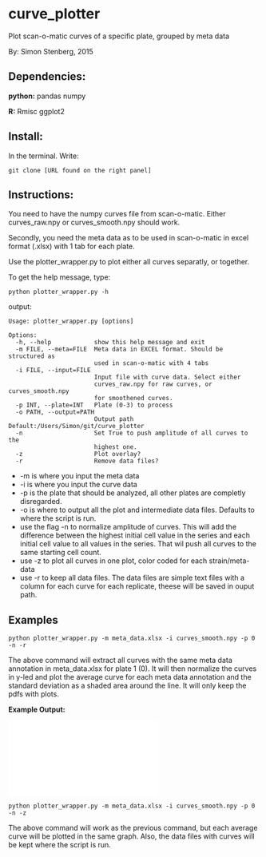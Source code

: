 # curve_plotter

Plot scan-o-matic curves of a specific plate, grouped by meta data

By: Simon Stenberg, 2015

## Dependencies:

__python:__
pandas
numpy

__R:__
Rmisc
ggplot2

## Install:

In the terminal. Write:

	git clone [URL found on the right panel]


## Instructions:

You need to have the numpy curves file from scan-o-matic. Either curves_raw.npy or curves_smooth.npy should work.

Secondly, you need the meta data as to be used in scan-o-matic in excel format (.xlsx) with 1 tab for each plate.

Use the plotter_wrapper.py to plot either all curves separatly, or together.

To get the help message, type:
	
	python plotter_wrapper.py -h

output:

	Usage: plotter_wrapper.py [options]
	
	Options:
	  -h, --help            show this help message and exit
	  -m FILE, --meta=FILE  Meta data in EXCEL format. Should be structured as
	                        used in scan-o-matic with 4 tabs
	  -i FILE, --input=FILE
	                        Input file with curve data. Select either
	                        curves_raw.npy for raw curves, or curves_smooth.npy
	                        for smoothened curves.
	  -p INT, --plate=INT   Plate (0-3) to process
	  -o PATH, --output=PATH
	                        Output path Default:/Users/Simon/git/curve_plotter
	  -n                    Set True to push amplitude of all curves to the
	                        highest one.
	  -z                    Plot overlay?
	  -r                    Remove data files?
	

* -m is where you input the meta data
* -i is where you input the curve data
* -p is the plate that should be analyzed, all other plates are completly disregarded.
* -o is where to output all the plot and intermediate data files. Defaults to where the script is run.
* use the flag -n to normalize amplitude of curves. This will add the difference between the highest initial cell value in the series and each initial cell value to all values in the series. That wil push all curves to the same starting cell count.
* use -z to plot all curves in one plot, color coded for each strain/meta-data
* use -r to keep all data files. The data files are simple text files with a column for each curve for each replicate, theese will be saved in ouput path.

## Examples

	python plotter_wrapper.py -m meta_data.xlsx -i curves_smooth.npy -p 0 -n -r

The above command will extract all curves with the same meta data annotation in meta_data.xlsx for plate 1 (0). It will then normalize the curves in y-led and plot the average curve for each meta data annotation and the standard deviation as a shaded area around the line. It will only keep the pdfs with plots.

__Example Output:__

![EXAMPLE](curve_plotter/example.pdf)


	python plotter_wrapper.py -m meta_data.xlsx -i curves_smooth.npy -p 0 -n -z

The above command will work as the previous command, but each average curve will be plotted in the same graph. Also, the data files with curves will be kept where the script is run.
